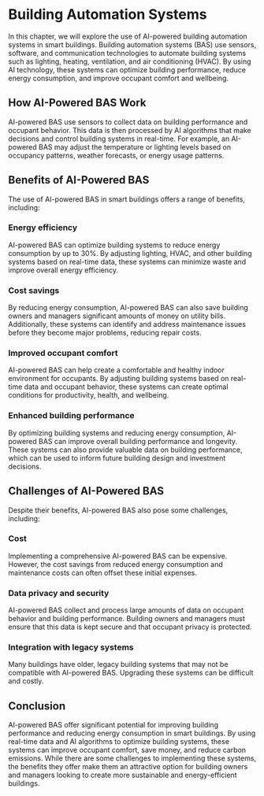 Building Automation Systems
===========================================================================

In this chapter, we will explore the use of AI-powered building automation systems in smart buildings. Building automation systems (BAS) use sensors, software, and communication technologies to automate building systems such as lighting, heating, ventilation, and air conditioning (HVAC). By using AI technology, these systems can optimize building performance, reduce energy consumption, and improve occupant comfort and wellbeing.

How AI-Powered BAS Work
-----------------------

AI-powered BAS use sensors to collect data on building performance and occupant behavior. This data is then processed by AI algorithms that make decisions and control building systems in real-time. For example, an AI-powered BAS may adjust the temperature or lighting levels based on occupancy patterns, weather forecasts, or energy usage patterns.

Benefits of AI-Powered BAS
--------------------------

The use of AI-powered BAS in smart buildings offers a range of benefits, including:

### Energy efficiency

AI-powered BAS can optimize building systems to reduce energy consumption by up to 30%. By adjusting lighting, HVAC, and other building systems based on real-time data, these systems can minimize waste and improve overall energy efficiency.

### Cost savings

By reducing energy consumption, AI-powered BAS can also save building owners and managers significant amounts of money on utility bills. Additionally, these systems can identify and address maintenance issues before they become major problems, reducing repair costs.

### Improved occupant comfort

AI-powered BAS can help create a comfortable and healthy indoor environment for occupants. By adjusting building systems based on real-time data and occupant behavior, these systems can create optimal conditions for productivity, health, and wellbeing.

### Enhanced building performance

By optimizing building systems and reducing energy consumption, AI-powered BAS can improve overall building performance and longevity. These systems can also provide valuable data on building performance, which can be used to inform future building design and investment decisions.

Challenges of AI-Powered BAS
----------------------------

Despite their benefits, AI-powered BAS also pose some challenges, including:

### Cost

Implementing a comprehensive AI-powered BAS can be expensive. However, the cost savings from reduced energy consumption and maintenance costs can often offset these initial expenses.

### Data privacy and security

AI-powered BAS collect and process large amounts of data on occupant behavior and building performance. Building owners and managers must ensure that this data is kept secure and that occupant privacy is protected.

### Integration with legacy systems

Many buildings have older, legacy building systems that may not be compatible with AI-powered BAS. Upgrading these systems can be difficult and costly.

Conclusion
----------

AI-powered BAS offer significant potential for improving building performance and reducing energy consumption in smart buildings. By using real-time data and AI algorithms to optimize building systems, these systems can improve occupant comfort, save money, and reduce carbon emissions. While there are some challenges to implementing these systems, the benefits they offer make them an attractive option for building owners and managers looking to create more sustainable and energy-efficient buildings.
